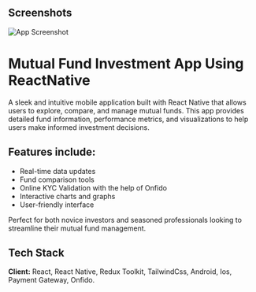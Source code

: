 
## Screenshots
![App Screenshot](https://raw.githubusercontent.com/BharathKumar-c/RN-MutualFundInvestmentAPP/main/src/assets/images/Marshmallow_mockup_v1.png)
# Mutual Fund Investment App Using ReactNative

A sleek and intuitive mobile application built with React Native that allows users to explore, compare, and manage mutual funds. This app provides detailed fund information, performance metrics, and visualizations to help users make informed investment decisions.

## Features include:

 - Real-time data updates
 - Fund comparison tools
 - Online KYC Validation with the help of Onfido
 - Interactive charts and graphs
 - User-friendly interface

Perfect for both novice investors and seasoned professionals looking to streamline their mutual fund management.


## Tech Stack

**Client:** React, React Native, Redux Toolkit, TailwindCss, Android, Ios, Payment Gateway, Onfido.

